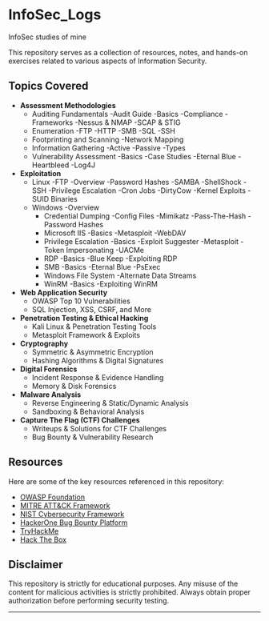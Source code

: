 # InfoSec_Logs
InfoSec studies of mine

This repository serves as a collection of resources, notes, and hands-on exercises related to various aspects of Information Security.

## Topics Covered

- **Assessment Methodologies**
  - Auditing Fundamentals
    -Audit Guide
    -Basics
    -Compliance
    -Frameworks
    -Nessus & NMAP
    -SCAP & STIG
  - Enumeration
    -FTP
    -HTTP
    -SMB
    -SQL
    -SSH
  - Footprinting and Scanning
    -Network Mapping
  - Information Gathering
    -Active
    -Passive
    -Types
  - Vulnerability Assessment
    -Basics
    -Case Studies
      -Eternal Blue
      -Heartbleed
      -Log4J
- **Exploitation**
  - Linux
    -FTP
    -Overview
    -Password Hashes
    -SAMBA
    -ShellShock
    -SSH
    -Privilege Escalation
      -Cron Jobs
      -DirtyCow
      -Kernel Exploits
      -SUID Binaries
  - Windows
    -Overview
    - Credential Dumping
      -Config Files
      -Mimikatz
      -Pass-The-Hash
      -Password Hashes    
    - Microsoft IIS
      -Basics
      -Metasploit
      -WebDAV
    - Privilege Escalation
      -Basics
      -Exploit Suggester
      -Metasploit
      -Token Impersonating
      -UACMe
    - RDP
      -Basics
      -Blue Keep
      -Exploiting RDP
    - SMB
      -Basics
      -Eternal Blue
      -PsExec
    - Windows File System
      -Alternate Data Streams
    - WinRM
      -Basics
      -Exploiting WinRM
- **Web Application Security**
  - OWASP Top 10 Vulnerabilities
  - SQL Injection, XSS, CSRF, and More
- **Penetration Testing & Ethical Hacking**
  - Kali Linux & Penetration Testing Tools
  - Metasploit Framework & Exploits
- **Cryptography**
  - Symmetric & Asymmetric Encryption
  - Hashing Algorithms & Digital Signatures
- **Digital Forensics**
  - Incident Response & Evidence Handling
  - Memory & Disk Forensics
- **Malware Analysis**
  - Reverse Engineering & Static/Dynamic Analysis
  - Sandboxing & Behavioral Analysis
- **Capture The Flag (CTF) Challenges**
  - Writeups & Solutions for CTF Challenges
  - Bug Bounty & Vulnerability Research

## Resources

Here are some of the key resources referenced in this repository:

- [OWASP Foundation](https://owasp.org/)
- [MITRE ATT&CK Framework](https://attack.mitre.org/)
- [NIST Cybersecurity Framework](https://www.nist.gov/cyberframework)
- [HackerOne Bug Bounty Platform](https://www.hackerone.com/)
- [TryHackMe](https://tryhackme.com/)
- [Hack The Box](https://www.hackthebox.com/)


## Disclaimer

This repository is strictly for educational purposes. Any misuse of the content for malicious activities is strictly prohibited. Always obtain proper authorization before performing security testing.

---
